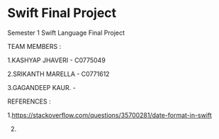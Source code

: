 # Swift Final Project
Semester 1 Swift Language Final Project

TEAM MEMBERS :

1.KASHYAP JHAVERI     - C0775049

2.SRIKANTH MARELLA    - C0771612

3.GAGANDEEP KAUR.     -





REFERENCES :

1.https://stackoverflow.com/questions/35700281/date-format-in-swift


2.
